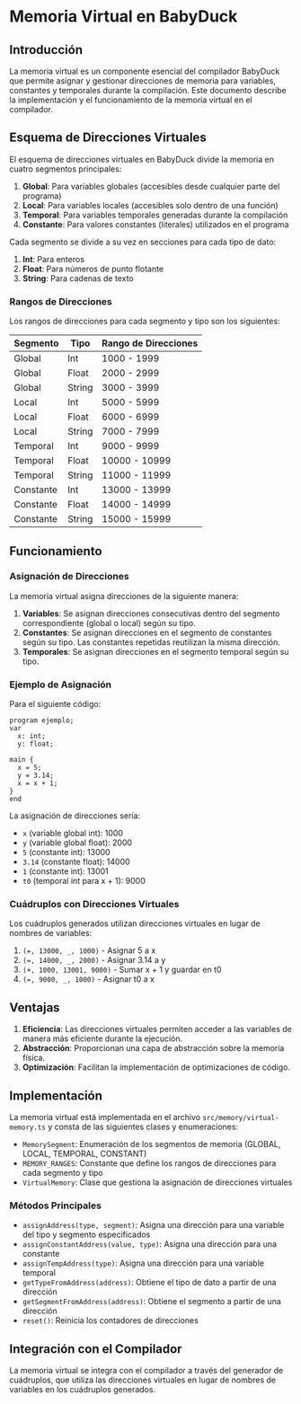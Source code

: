 # Memoria Virtual en BabyDuck

## Introducción

La memoria virtual es un componente esencial del compilador BabyDuck que permite asignar y gestionar direcciones de memoria para variables, constantes y temporales durante la compilación. Este documento describe la implementación y el funcionamiento de la memoria virtual en el compilador.

## Esquema de Direcciones Virtuales

El esquema de direcciones virtuales en BabyDuck divide la memoria en cuatro segmentos principales:

1. **Global**: Para variables globales (accesibles desde cualquier parte del programa)
2. **Local**: Para variables locales (accesibles solo dentro de una función)
3. **Temporal**: Para variables temporales generadas durante la compilación
4. **Constante**: Para valores constantes (literales) utilizados en el programa

Cada segmento se divide a su vez en secciones para cada tipo de dato:

1. **Int**: Para enteros
2. **Float**: Para números de punto flotante
3. **String**: Para cadenas de texto

### Rangos de Direcciones

Los rangos de direcciones para cada segmento y tipo son los siguientes:

| Segmento  | Tipo   | Rango de Direcciones |
|-----------|--------|----------------------|
| Global    | Int    | 1000 - 1999          |
| Global    | Float  | 2000 - 2999          |
| Global    | String | 3000 - 3999          |
| Local     | Int    | 5000 - 5999          |
| Local     | Float  | 6000 - 6999          |
| Local     | String | 7000 - 7999          |
| Temporal  | Int    | 9000 - 9999          |
| Temporal  | Float  | 10000 - 10999        |
| Temporal  | String | 11000 - 11999        |
| Constante | Int    | 13000 - 13999        |
| Constante | Float  | 14000 - 14999        |
| Constante | String | 15000 - 15999        |

## Funcionamiento

### Asignación de Direcciones

La memoria virtual asigna direcciones de la siguiente manera:

1. **Variables**: Se asignan direcciones consecutivas dentro del segmento correspondiente (global o local) según su tipo.
2. **Constantes**: Se asignan direcciones en el segmento de constantes según su tipo. Las constantes repetidas reutilizan la misma dirección.
3. **Temporales**: Se asignan direcciones en el segmento temporal según su tipo.

### Ejemplo de Asignación

Para el siguiente código:

```babyduck
program ejemplo;
var
  x: int;
  y: float;

main {
  x = 5;
  y = 3.14;
  x = x + 1;
}
end
```

La asignación de direcciones sería:

- `x` (variable global int): 1000
- `y` (variable global float): 2000
- `5` (constante int): 13000
- `3.14` (constante float): 14000
- `1` (constante int): 13001
- `t0` (temporal int para x + 1): 9000

### Cuádruplos con Direcciones Virtuales

Los cuádruplos generados utilizan direcciones virtuales en lugar de nombres de variables:

1. `(=, 13000, _, 1000)` - Asignar 5 a x
2. `(=, 14000, _, 2000)` - Asignar 3.14 a y
3. `(+, 1000, 13001, 9000)` - Sumar x + 1 y guardar en t0
4. `(=, 9000, _, 1000)` - Asignar t0 a x

## Ventajas

1. **Eficiencia**: Las direcciones virtuales permiten acceder a las variables de manera más eficiente durante la ejecución.
2. **Abstracción**: Proporcionan una capa de abstracción sobre la memoria física.
3. **Optimización**: Facilitan la implementación de optimizaciones de código.

## Implementación

La memoria virtual está implementada en el archivo `src/memory/virtual-memory.ts` y consta de las siguientes clases y enumeraciones:

- `MemorySegment`: Enumeración de los segmentos de memoria (GLOBAL, LOCAL, TEMPORAL, CONSTANT)
- `MEMORY_RANGES`: Constante que define los rangos de direcciones para cada segmento y tipo
- `VirtualMemory`: Clase que gestiona la asignación de direcciones virtuales

### Métodos Principales

- `assignAddress(type, segment)`: Asigna una dirección para una variable del tipo y segmento especificados
- `assignConstantAddress(value, type)`: Asigna una dirección para una constante
- `assignTempAddress(type)`: Asigna una dirección para una variable temporal
- `getTypeFromAddress(address)`: Obtiene el tipo de dato a partir de una dirección
- `getSegmentFromAddress(address)`: Obtiene el segmento a partir de una dirección
- `reset()`: Reinicia los contadores de direcciones

## Integración con el Compilador

La memoria virtual se integra con el compilador a través del generador de cuádruplos, que utiliza las direcciones virtuales en lugar de nombres de variables en los cuádruplos generados.

